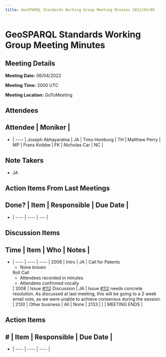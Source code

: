 ```yaml
---
title: GeoSPARQL Standards Working Group Meeting Minutes 2022/04/06
---
```

# GeoSPARQL Standards Working Group Meeting Minutes
## Meeting Details
**Meeting Date:** 06/04/2022

**Meeting Time:** 2000 UTC

**Meeting Location:** GoToMeeting  

## Attendees
Attendee | Moniker |
---
- | ---- |
Joseph Abhayaratna | JA |
Timo Homburg | TH |
Matthew Perry | MP |
Frans Knibbe | FK |
Nicholas Car | NC |

## Note Takers
- JA

## Action Items From Last Meetings
Done? | Item | Responsible | Due Date |
---
- | ---- | ---- | --- |


## Discussion Items
Time | Item | Who | Notes |
---
- | ---- | ---- | ---- |
2006 | Intro | JA | Call for Patents<ul><li>None known</li></ul>Roll Call<ul><li>Attendees recorded in minutes</li><li>Attendees confirmed vocally</li></ul> |
2008 | Issue [#112](https://github.com/opengeospatial/ogc-geosparql/issues/112) Discussion | JA | Issue [#112](https://github.com/opengeospatial/ogc-geosparql/issues/112) needs concrete resolution. As discussed at last meeting, this will be going to a 2 week email vote, as we were unable to achieve consensus during the session. |
2130 | Other business | All | None |
2133 | | | MEETING ENDS |

## Action Items
\# | Item | Responsible | Due Date |
---
- | ---- | ---- | ---- |
